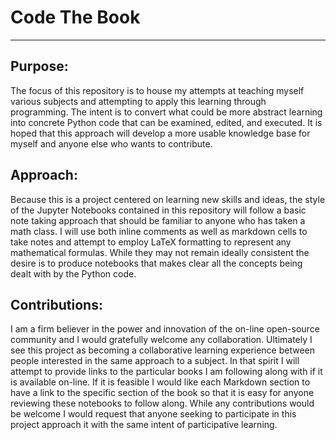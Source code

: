 # Code The Book
----
## Purpose:
The focus of this repository is to house my attempts at teaching myself various subjects and attempting to apply this learning through programming.  The intent is to convert what could be more abstract learning into concrete Python code that can be examined, edited, and executed.  It is hoped that this approach will develop a more usable knowledge base for myself and anyone else who wants to contribute.

## Approach:
Because this is a project centered on learning new skills and ideas, the style of the Jupyter Notebooks contained in this repository will follow a basic note taking approach that should be familiar to anyone who has taken a math class.  I will use both inline comments as well as markdown cells to take notes and attempt to employ LaTeX formatting to represent any mathematical formulas.  While they may not remain ideally consistent the desire is to produce notebooks that makes clear all the concepts being dealt with by the Python code.

## Contributions:
I am a firm believer in the power and innovation of the on-line open-source community and I would gratefully welcome any collaboration.  Ultimately I see this project as becoming a collaborative learning experience between people interested in the same approach to a subject.  In that spirit I will attempt to provide links to the particular books I am following along with if it is available on-line.  If it is feasible I would like each Markdown section to have a link to the specific section of the book so that it is easy for anyone reviewing these notebooks to follow along.  While any contributions would be welcome I would request that anyone seeking to participate in this project approach it with the same intent of participative learning.
